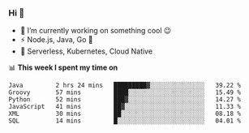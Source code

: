 ### Hi 👋

<!--
**nodejh/nodejh** is a ✨ _special_ ✨ repository because its `README.md` (this file) appears on your GitHub profile.

Here are some ideas to get you started:

- 🔭 I’m currently working on ...
- 🌱 I’m currently learning ...
- 👯 I’m looking to collaborate on ...
- 🤔 I’m looking for help with ...
- 💬 Ask me about ...
- 📫 How to reach me: ...
- 😄 Pronouns: ...
- ⚡ Fun fact: ...
-->

- 🔭 I’m currently working on something cool :wink:
- ⚡ Node.js, Java, Go :thought_balloon:
- 🤖 Serverless, Kubernetes, Cloud Native

📊 **This week I spent my time on**

<!--START_SECTION:waka-->

```text
Java         2 hrs 24 mins   █████████▓░░░░░░░░░░░░░░░   39.22 %
Groovy       57 mins         ████░░░░░░░░░░░░░░░░░░░░░   15.49 %
Python       52 mins         ███▓░░░░░░░░░░░░░░░░░░░░░   14.27 %
JavaScript   41 mins         ██▓░░░░░░░░░░░░░░░░░░░░░░   11.33 %
XML          30 mins         ██░░░░░░░░░░░░░░░░░░░░░░░   08.18 %
SQL          14 mins         █░░░░░░░░░░░░░░░░░░░░░░░░   04.01 %
```

<!--END_SECTION:waka-->


<!--
:traffic_light: **Visitors**

![visitors](https://visitor-badge.glitch.me/badge?page_id=nodejh.nodejh)
-->
